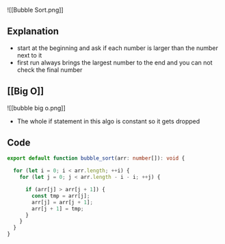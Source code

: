 ![[Bubble Sort.png]]
## Explanation
- start at the beginning and ask if each number is larger than the number next to it
- first run always brings the largest number to the end and you can not check the final number

## [[Big O]]
![[bubble big o.png]]
- The whole if statement in this algo is constant so it gets dropped

## Code
``` typescript
export default function bubble_sort(arr: number[]): void {

  for (let i = 0; i < arr.length; ++i) {
    for (let j = 0; j < arr.length - i - i; ++j) {

      if (arr[j] > arr[j + 1]) {
        const tmp = arr[j];
        arr[j] = arr[j + 1];
        arr[j + 1] = tmp;
      }
    }
  }
}
```